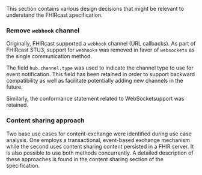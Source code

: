 This section contains various design decisions that might be relevant to understand the FHIRcast specification.

### Remove `webhook` channel

Originally, FHIRcast supported a `webhook` channel (URL callbacks). As part of FHIRcast STU3, support for `webhooks` was removed in favor of `websockets` as the single communication method.

The field `hub.channel.type` was used to indicate the channel type to use for event notification. This field has been retained in order to support backward compatibility as well as facilitate potentially adding new channels in the future.

Similarly, the conformance statement related to WebSocketsupport was retained.

### Content sharing approach

Two base use cases for content-exchange were identified during use case analysis. One employs a transactional, event-based exchange mechanism while the second uses content sharing content persisted in a FHIR server. It is also possible to use both methods concurrently. A detailed description of these approaches is found in the content sharing section of the specification.
